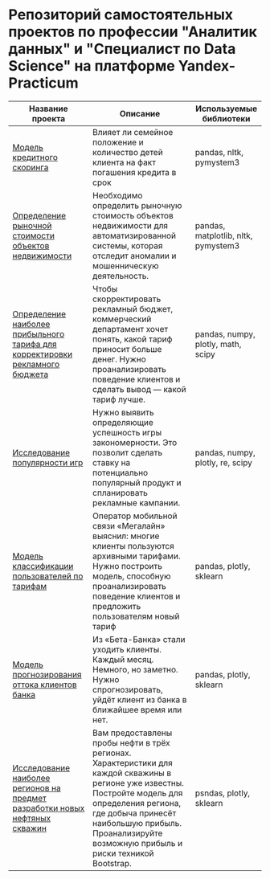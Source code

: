 # Репозиторий самостоятельных проектов по профессии "Аналитик данных" и "Специалист по Data Science" на платформе Yandex-Practicum

| Название проекта                                                                                        | Описание                                                                                                                                                                                                                                                  | Используемые библиотеки             |
|---------------------------------------------------------------------------------------------------------|-----------------------------------------------------------------------------------------------------------------------------------------------------------------------------------------------------------------------------------------------------------|-------------------------------------|
| [Модель кредитного скоринга](credit_department_research)                                                | Влияет ли семейное положение и количество детей клиента на факт погашения кредита в срок                                                                                                                                                                  | pandas, nltk, pymystem3             |
| [Определение рыночной стоимости объектов недвижимости](market_value_of_real_estate_research)            | Необходимо определить рыночную стоимость объектов недвижимости для автоматизированной системы, которая отследит аномалии и мошенническую деятельность.                                                                                                    | pandas, matplotlib, nltk, pymystem3 |
| [Определение наиболее прибыльного тарифа для корректировки рекламного бюджета](tariff_plans_analisys)   | Чтобы скорректировать рекламный бюджет, коммерческий департамент хочет понять, какой тариф приносит больше денег. Нужно проанализировать поведение клиентов и сделать вывод — какой тариф лучше.                                                          | pandas, numpy, plotly, math, scipy  |
| [Исследование популярности игр](game_popularity_research_project)                                       | Нужно выявить определяющие успешность игры закономерности. Это позволит сделать ставку на потенциально популярный продукт и спланировать рекламные кампании.                                                                                              | pandas, numpy, plotly, re, scipy    |
| [Модель классификации пользователей по тарифам](classifikaciya_tarifof)                                 | Оператор мобильной связи «Мегалайн» выяснил: многие клиенты пользуются архивными тарифами. Нужно построить модель, способную проанализировать поведение клиентов и предложить пользователям новый тариф                                                   | pandas, plotly, sklearn             |
| [Модель прогнозирования оттока клиентов банка](9_sprint_model_prognoza_ottoka_klientov_banka)           | Из «Бета-Банка» стали уходить клиенты. Каждый месяц. Немного, но заметно. Нужно спрогнозировать, уйдёт клиент из банка в ближайшее время или нет.                                                                                                         | pandas, plotly, sklearn             |
| [Исследование наиболее регионов на предмет разработки новых нефтяных скважин](10_sprint_ML_in_buisness) | Вам предоставлены пробы нефти в трёх регионах. Характеристики для каждой скважины в регионе уже известны. Постройте модель для определения региона, где добыча принесёт наибольшую прибыль. Проанализируйте возможную прибыль и риски техникой Bootstrap. | psndas, plotly, sklearn             |
